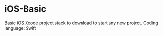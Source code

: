 # iOS-Basic
Basic iOS Xcode project stack to download to start any new project.
Coding language: Swift
